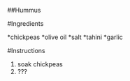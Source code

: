 ##Hummus

#Ingredients

*chickpeas
*olive oil
*salt
*tahini
*garlic


#Instructions

1. soak chickpeas
2. ???
